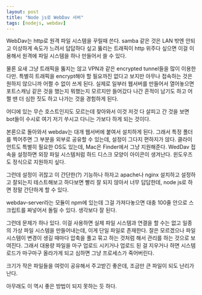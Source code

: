 ```yaml
---
layout: post
title: "Node js로 WebDav 서버"
tags: [nodejs, webdav]
---
```


WebDav는 http로 원격 파일 시스템을 꾸릴때 쓴다. samba 같은 것은 LAN 밖엔 안되고 이상하게 속도가 느려서 답답하다 싶고 뚫리는 트래픽이 http 위주다 싶으면 이걸 이용해서 원격에 파일 시스템을 하나 만들어서 쓸 수 있다.

물론 요새 그냥 트래픽을 뚫지는 않고 VPN과 같은 encrypted tunnel들을 많이 이용한다만. 특별히 트래픽을 encrypt해야 할 필요까진 없다고 보지만 아무나 접속하는 것은 원하지 않으니까 어쩔 수 없이 쓰게 된다. 실제로 일부러 웹서버를 만들어서 열어놓으면 포트스캐닝 같은 것을 했는지 뭐했는지 모르지만 들어갔다 나간 흔적이 남기도 하고 어쩔 땐 더 심한 짓도 하고 나가는 것을 경험하게 된다.

어디에 있는 무슨 호스트인지도 모르는데 찾아와서 이것 저것 다 살피고 간 것을 보면 bot들이 수시로 여기 저기 쑤시고 다니는 가보다 하게 되는 것이다. 

본론으로 돌아와서 webdav는 대개 웹서버에 붙여서 설치하게 된다. 그래서 특정 폴더를 찍어주면 그 부분을 외부로 공유할 수 있는데, 설정이 그다지 편하지가 않다. 클라이언트도 특별히 필요한 OS도 있는데, Mac은 Finder에서 그냥 지원해준다. WedDav 접속을 설정하면 외장 파일 시스템처럼 하드 디스크 모양이 아이콘이 생겨난다. 윈도우즈도 정식으로 지원하지 싶다.

그런데 설정이 귀찮고 이 간단한(?) 기능하나 하자고 apache나 nginx 설치하고 설정하고 잘되는지 테스트해보고 하다보면 빨리 잘 되지 않아서 너무 답답한데, node js로 하면 정말 간단하게 할 수 있다. 

webdav-server라는 모듈이 npm에 있는데 그걸 가져다놓으면 대충 100줄 안으로 스크립트를 짜넣어서 돌릴 수 있다. 생각보다 잘 된다. 

그런데 문제가 하나 있다. 이걸 사용하면 실제 파일 시스템과 연결을 할 수는 없고 일종의 가상 파일 시스템을 만들어내는데, 이게 단일 파일로 존재한다. 잘은 모르겠으나 파일 시스템이 변경이 생길 때마다 압축을 풀고 묶고 하는 것처럼 해서 관리를 하는 것으로 보여진다. 그래서 대용량 파일을 마구 업로드 시키거나 업로드 된 걸 지우거나 하면 시스템 로드가 마구마구 올라가게 되고 심하면 그냥 프로세스가 죽어버린다.

크기가 작은 파일들을 여럿이 공유해서 주고받긴 좋은데, 조금만 큰 파일이 되도 난리가 난다.

아무래도 이 역시 좋은 방법이 되지 못하는 듯 하다. 